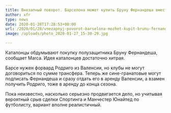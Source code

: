 ```yaml
---
title: Внезапный поворот. Барселона может купить Бруну Фернандеша вместо МЮ
author: xfr
type: news
date: 2020-01-28T17:28:53+00:00
url: /2020/01/28/vnezapnyj-povorot-barselona-mozhet-kupit-brunu-fernandesha-vmesto-myu/
image: /uploads/photo_2020-01-27_15-30-29.jpg

---
```

Каталонцы обдумывают покупку полузащитника Бруну Фернандеша, сообщает Marca. Идея каталонцев достаточно хитрая.

Барсе нужен форвард Родриго из Валенсии, но клубы не могут договориться по сумме трансфера. Теперь же сине-гранатовые могут подписать Фернандеша и сразу отдать его в аренду Валенсии, а взамен получить Родриго, тоже в аренду до конца сезона.

Пока неизвестно, насколько серьезно продвигается дело, но учитывая вероятный срыв сделки Спортинга и Манчестер Юнайтед по футболисту, вариант вполне реалистичный.